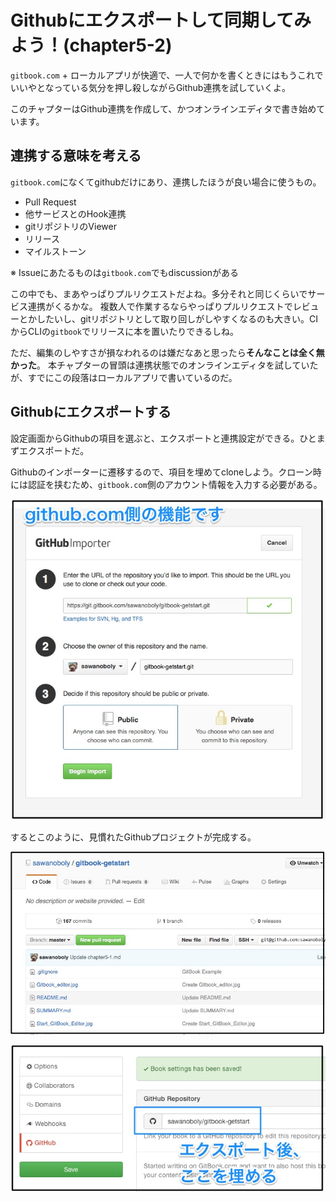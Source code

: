 # Githubにエクスポートして同期してみよう！(chapter5-2)

`gitbook.com` + ローカルアプリが快適で、一人で何かを書くときにはもうこれでいいやとなっている気分を押し殺しながらGithub連携を試していくよ。

このチャプターはGithub連携を作成して、かつオンラインエディタで書き始めています。


## 連携する意味を考える

`gitbook.com`になくてgithubだけにあり、連携したほうが良い場合に使うもの。

- Pull Request
- 他サービスとのHook連携
- gitリポジトリのViewer
- リリース
- マイルストーン

※ Issueにあたるものは`gitbook.com`でもdiscussionがある

この中でも、まあやっぱりプルリクエストだよね。多分それと同じくらいでサービス連携がくるかな。
複数人で作業するならやっぱりプルリクエストでレビューとかしたいし、gitリポジトリとして取り回しがしやすくなるのも大きい。CIからCLIの`gitbook`でリリースに本を置いたりできるしね。

ただ、編集のしやすさが損なわれるのは嫌だなあと思ったら**そんなことは全く無かった**。
本チャプターの冒頭は連携状態でのオンラインエディタを試していたが、すでにこの段落はローカルアプリで書いているのだ。


## Githubにエクスポートする

設定画面からGithubの項目を選ぶと、エクスポートと連携設定ができる。ひとまずエクスポートだ。

Githubのインポーターに遷移するので、項目を埋めてcloneしよう。クローン時には認証を挟むため、`gitbook.com`側のアカウント情報を入力する必要がある。

![](github_impoter.jpg)

するとこのように、見慣れたGithubプロジェクトが完成する。

![](github_repo01.jpg)


![](gitbook_in-exp.jpg)
